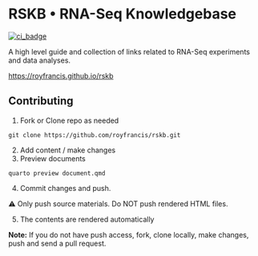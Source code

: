# RSKB • RNA-Seq Knowledgebase

[![ci_badge](https://github.com/royfrancis/rskb/workflows/deploy/badge.svg)](https://github.com/royfrancis/rskb/actions?workflow=deploy)

A high level guide and collection of links related to RNA-Seq experiments and data analyses.

https://royfrancis.github.io/rskb

## Contributing

1. Fork or Clone repo as needed

```
git clone https://github.com/royfrancis/rskb.git
```

2. Add content / make changes
3. Preview documents

```
quarto preview document.qmd
```

4. Commit changes and push.  

:warning: Only push source materials. Do NOT push rendered HTML files.  

5. The contents are rendered automatically

**Note:** If you do not have push access, fork, clone locally, make changes, push and send a pull request.
